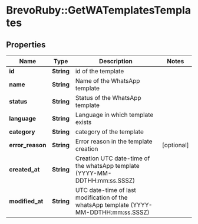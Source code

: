 # BrevoRuby::GetWATemplatesTemplates

## Properties
Name | Type | Description | Notes
------------ | ------------- | ------------- | -------------
**id** | **String** | id of the template | 
**name** | **String** | Name of the WhatsApp template | 
**status** | **String** | Status of the WhatsApp template | 
**language** | **String** | Language in which template exists | 
**category** | **String** | category of the template | 
**error_reason** | **String** | Error reason in the template creation | [optional] 
**created_at** | **String** | Creation UTC date-time of the whatsApp template (YYYY-MM-DDTHH:mm:ss.SSSZ) | 
**modified_at** | **String** | UTC date-time of last modification of the whatsApp template (YYYY-MM-DDTHH:mm:ss.SSSZ) | 


